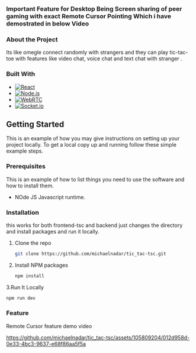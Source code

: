 ### Important Feature for Desktop Being Screen sharing of peer gaming with exact Remote Cursor Pointing Which i have demostrated in below Video


### About the Project

Its like omegle connect randomly with strangers and they can play tic-tac-toe with features like video chat, voice chat and 
text chat with stranger .


### Built With

* [![React][React.js]][React-url]
* [![Node.js][Node.js]][Node-url]
* [![WebRTC][WebRTC]][WebRTC-url]
* [![Socket.io][Socket.io]][Socket.io-url]

## Getting Started

This is an example of how you may give instructions on setting up your project locally.
To get a local copy up and running follow these simple example steps.

### Prerequisites

This is an example of how to list things you need to use the software and how to install them.

* NOde JS Javascript runtime.

### Installation

this works for both frontend-tsc and backend just changes the directory and install packages and run it locally.

1. Clone the repo
   ```sh
   git clone https://github.com/michaelnadar/tic_tac-tsc.git
   ```
2. Install NPM packages
   ```sh
   npm install
   ```
3.Run It Locally
   ```sh
   npm run dev
   ```
       

### Feature


Remote Cursor feature demo video 


https://github.com/michaelnadar/tic_tac-tsc/assets/105809204/012d958d-0e33-4bc3-9637-e68f86aa5f5a










[React.js]: https://img.shields.io/badge/React-20232A?style=for-the-badge&logo=react&logoColor=61DAFB
[React-url]: https://reactjs.org/
<!-- Labels -->

[Node.js]: https://img.shields.io/badge/Node.js-43853D?style=for-the-badge&logo=node.js&logoColor=white
[Node-url]: https://nodejs.org/

<!-- Labels -->

[WebRTC]: https://img.shields.io/badge/WebRTC-333333?style=for-the-badge&logo=webrtc&logoColor=white
[WebRTC-url]: https://webrtc.org/

[Socket.io]: https://img.shields.io/badge/Socket.io-010101?style=for-the-badge&logo=socket.io&logoColor=white
[Socket.io-url]: https://socket.io/

